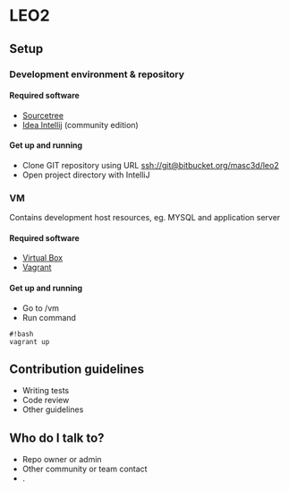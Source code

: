 # LEO2 #

## Setup ##

### Development environment & repository ###

#### Required software ####
* [Sourcetree](https://www.atlassian.com/software/sourcetree)
* [Idea Intellij](http://www.jetbrains.com/idea/download) (community edition)

#### Get up and running ####
* Clone GIT repository using URL [ssh://git@bitbucket.org/masc3d/leo2](ssh://git@bitbucket.org/masc3d/leo2])
* Open project directory with IntelliJ

### VM ###
Contains development host resources, eg. MYSQL and application server

#### Required software ####
* [Virtual Box](https://www.virtualbox.org)
* [Vagrant](http://www.vagrantup.com)

#### Get up and running ####
* Go to <project directory>/vm
* Run command 
```
#!bash
vagrant up

```

## Contribution guidelines ##

* Writing tests
* Code review
* Other guidelines

## Who do I talk to? ##

* Repo owner or admin
* Other community or team contact
* .
